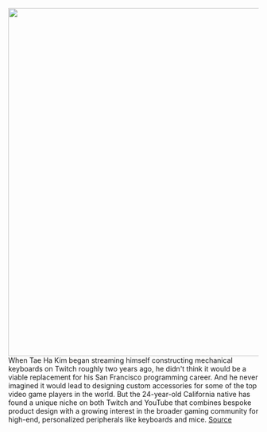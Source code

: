 <img src='https://cdn.vox-cdn.com/thumbor/1_MPK3NPcZSPAneaY9cHcAr6Ypw=/0x0:5141x3430/1200x0/filters:focal(0x0:5141x3430):no_upscale()/cdn.vox-cdn.com/uploads/chorus_asset/file/19653708/TAE07156_Edit.jpg' width='700px' /><br/>
When Tae Ha Kim began streaming himself constructing mechanical keyboards on Twitch roughly two years ago, he didn't think it would be a viable replacement for his San Francisco programming career. And he never imagined it would lead to designing custom accessories for some of the top video game players in the world. But the 24-year-old California native has found a unique niche on both Twitch and YouTube that combines bespoke product design with a growing interest in the broader gaming community for high-end, personalized peripherals like keyboards and mice.
<a href='https://www.theverge.com/2020/1/29/21112581/taeha-types-mechanical-keyboards-custom-twitch-tfue-fortnite-streaming'> Source <a/>